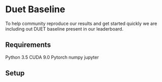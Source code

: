 # Duet Baseline
To help community reproduce our results and get started quickly we are including out DUET baseline present in our leaderboard. 

## Requirements
Python 3.5
CUDA 9.0 
Pytorch
numpy
jupyter
## Setup
